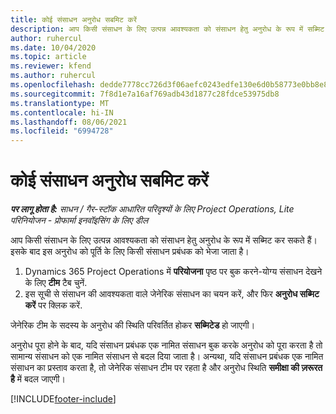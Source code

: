 ```yaml
---
title: कोई संसाधन अनुरोध सबमिट करें
description: आप किसी संसाधन के लिए उत्पन्न आवश्यकता को संसाधन हेतु अनुरोध के रूप में सब्मिट कर सकते हैं। इसके बाद इस अनुरोध को पूर्ति के लिए किसी संसाधन प्रबंधक को भेजा जाता है।
author: ruhercul
ms.date: 10/04/2020
ms.topic: article
ms.reviewer: kfend
ms.author: ruhercul
ms.openlocfilehash: dedde7778cc726d3f06aefc0243edfe130e6d0b58773e0bb8e87cfcb13f1cc79
ms.sourcegitcommit: 7f8d1e7a16af769adb43d1877c28fdce53975db8
ms.translationtype: MT
ms.contentlocale: hi-IN
ms.lasthandoff: 08/06/2021
ms.locfileid: "6994728"
---
```

# <a name="submit-a-resource-request"></a>कोई संसाधन अनुरोध सबमिट करें

_**पर लागू होता है:** साधन / गैर-स्टॉक आधारित परिदृश्यों के लिए Project Operations, Lite परिनियोजन - प्रोफार्मा इनवॉइसिंग के लिए डील_

आप किसी संसाधन के लिए उत्पन्न आवश्यकता को संसाधन हेतु अनुरोध के रूप में सब्मिट कर सकते हैं। इसके बाद इस अनुरोध को पूर्ति के लिए किसी संसाधन प्रबंधक को भेजा जाता है।

1. Dynamics 365 Project Operations में **परियोजना** पृष्ठ पर बुक करने-योग्य संसाधन देखने के लिए **टीम** टैब चुनें. 
2. इस सूची से संसाधन की आवश्यकता वाले जेनेरिक संसाधन का चयन करें, और फिर **अनुरोध सब्मिट करें** पर क्लिक करें.

जेनेरिक टीम के सदस्य के अनुरोध की स्थिति परिवर्तित होकर **सब्मिटेड** हो जाएगी।

अनुरोध पूरा होने के बाद, यदि संसाधन प्रबंधक एक नामित संसाधन बुक करके अनुरोध को पूरा करता है तो सामान्य संसाधन को एक नामित संसाधन से बदल दिया जाता है। अन्यथा, यदि संसाधन प्रबंधक एक नामित संसाधन का प्रस्ताव करता है, तो जेनेरिक संसाधन टीम पर रहता है और अनुरोध स्थिति **समीक्षा की ज़रूरत है** में बदल जाएगी।


[!INCLUDE[footer-include](../includes/footer-banner.md)]